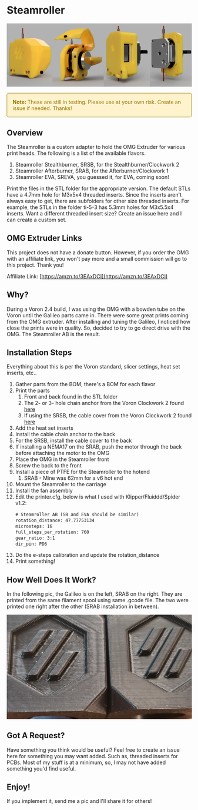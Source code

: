 # Steamroller

![OMG Extruder and Steamroller Parts](/images/srs.png "Steamroller")

<div style='border: 1px solid #997404; border-radius: 5px; background-color: #fff3cd; padding: 15px; color: #997404;'>
   <strong>Note: </strong>These are still in testing. Please use at your own risk. Create an issue if needed. Thanks!
</div>

## Overview
The Steamroller is a custom adapter to hold the OMG Extruder for various print heads.
The following is a list of the available flavors.

1. Steamroller Stealthburner, SRSB, for the Stealthburner/Clockwork 2
1. Steamroller Afterburner, SRAB, for the Afterburner/Clockwork 1
1. Steamroller EVA, SREVA, you guessed it, for EVA, coming soon!

Print the files in the STL folder for the appropriate version.
The default STLs have a 4.7mm hole for M3x5x4 threaded inserts.
Since the inserts aren't always easy to get, there are subfolders for other size threaded inserts.
For example, the STLs in the folder ti-5-3 has 5.3mm holes for M3x5.5x4 inserts.
Want a different threaded insert size?
Create an issue here and I can create a custom set.

## OMG Extruder Links

This project does not have a donate button.
However, if you order the OMG with an affiliate link, you won't pay more and a small commission will go to this project.
Thank you!

Affiliate Link: [https://amzn.to/3EAxDCI](https://amzn.to/3EAxDCI)

## Why?
During a Voron 2.4 build, I was using the OMG with a bowden tube on the Voron until the Galileo parts came in.
There were some great prints coming from the OMG extruder.
After installing and tuning the Galileo, I noticed how close the prints were in quality.
So, decided to try to go direct drive with the OMG.
The Steamroller AB is the result.

## Installation Steps
Everything about this is per the Voron standard, slicer settings, heat set inserts, etc..

1. Gather parts from the BOM, there's a BOM for each flavor
1. Print the parts
   1. Front and back found in the STL folder
   1. The 2- or 3- hole chain anchor from the Voron Clockwork 2 found [here](https://github.com/VoronDesign/Voron-Stealthburner/tree/main/STLs/Clockwork2)
   1. If using the SRSB, the cable cover from the Voron Clockwork 2 found [here](https://github.com/VoronDesign/Voron-Stealthburner/tree/main/STLs/Clockwork2)
1. Add the heat set inserts
1. Install the cable chain anchor to the back
1. For the SRSB, install the cable cover to the back
1. If installing a NEMA17 on the SRAB, push the motor through the back before attaching the motor to the OMG
1. Place the OMG in the Steamroller front
1. Screw the back to the front
1. Install a piece of PTFE for the Steamroller to the hotend
   1. SRAB - Mine was 62mm for a v6 hot end
1. Mount the Steamroller to the carriage
1. Install the fan assembly
1. Edit the printer.cfg, below is what I used with Klipper/Fluiddd/Spider v1.2:
      ```
      # Steamroller AB (SB and EVA should be similar)
     rotation_distance: 47.77753134
     microsteps: 16
     full_steps_per_rotation: 760
     gear_ratio: 3:1
     dir_pin: PD6
     ```
1. Do the e-steps calibration and update the rotation_distance
1. Print something!

## How Well Does It Work?
In the following pic, the Galileo is on the left, SRAB on the right. 
They are printed from the same filament spool using same .gcode file. 
The two were printed one right after the other (SRAB installation in between).

![Galileo/Steamroller Calibration Cubes](/images/20220201_082046.jpg "Galileo/Steamroller Calibration Cubes")

## Got A Request?
Have something you think would be useful?
Feel free to create an issue here for something you may want added.
Such as, threaded inserts for PCBs.
Most of my stuff is at a minimum, so, I may not have added something you'd find useful.

## Enjoy!
If you implement it, send me a pic and I'll share it for others!
